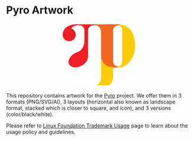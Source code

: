 # Pyro Artwork

<p align="center"><img src="https://github.com/pyro-ppl/artwork/raw/master/icon/color/pyro-icon-color.png" alt="Logo" width="200"/></p>

This repository contains artwork for the [Pyro](https://github.com/pyro-ppl) project. We offer them in 3 formats (PNG/SVG/AI), 3 layouts (horizontal also known as landscape format, stacked which is closer to square, and icon), and 3 versions (color/black/white).

Please refer to [Linux Foundation Trademark Usage](https://www.linuxfoundation.org/trademark-usage/) page to learn about the usage policy and guidelines.
